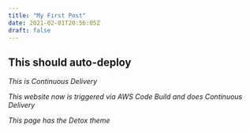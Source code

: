 ```yaml
---
title: "My First Post"
date: 2021-02-01T20:56:05Z
draft: false
---
```


## This should auto-deploy

*This is Continuous Delivery*

*This website now is triggered via AWS Code Build and does Continuous Delivery*

*This page has the Detox theme*